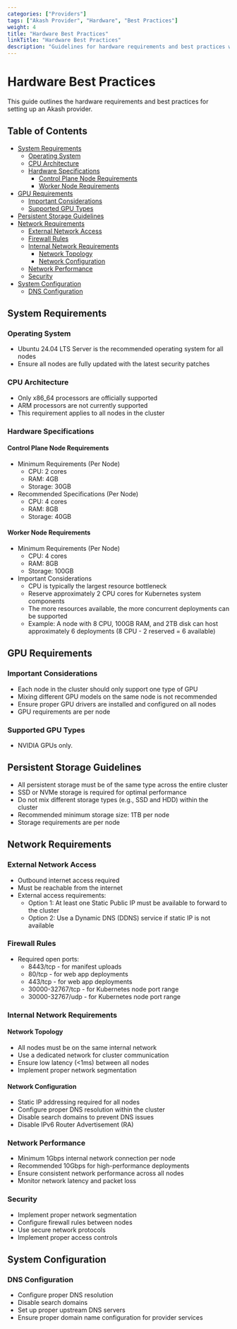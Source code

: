 ```yaml
---
categories: ["Providers"]
tags: ["Akash Provider", "Hardware", "Best Practices"]
weight: 4
title: "Hardware Best Practices"
linkTitle: "Hardware Best Practices"
description: "Guidelines for hardware requirements and best practices when setting up an Akash provider"
--- 
```


# Hardware Best Practices

This guide outlines the hardware requirements and best practices for setting up an Akash provider.

## Table of Contents

- [System Requirements](#system-requirements)
  - [Operating System](#operating-system)
  - [CPU Architecture](#cpu-architecture)
  - [Hardware Specifications](#hardware-specifications)
    - [Control Plane Node Requirements](#control-plane-node-requirements)
    - [Worker Node Requirements](#worker-node-requirements)
- [GPU Requirements](#gpu-requirements)
  - [Important Considerations](#important-considerations)
  - [Supported GPU Types](#supported-gpu-types)
- [Persistent Storage Guidelines](#persistent-storage-guidelines)
- [Network Requirements](#network-requirements)
  - [External Network Access](#external-network-access)
  - [Firewall Rules](#firewall-rules)
  - [Internal Network Requirements](#internal-network-requirements)
    - [Network Topology](#network-topology)
    - [Network Configuration](#network-configuration)
  - [Network Performance](#network-performance)
  - [Security](#security)
- [System Configuration](#system-configuration)
  - [DNS Configuration](#dns-configuration)

## System Requirements

### Operating System
- Ubuntu 24.04 LTS Server is the recommended operating system for all nodes
- Ensure all nodes are fully updated with the latest security patches

### CPU Architecture
- Only x86_64 processors are officially supported
- ARM processors are not currently supported
- This requirement applies to all nodes in the cluster

### Hardware Specifications

#### Control Plane Node Requirements
- Minimum Requirements (Per Node)
  - CPU: 2 cores
  - RAM: 4GB
  - Storage: 30GB
- Recommended Specifications (Per Node)
  - CPU: 4 cores
  - RAM: 8GB
  - Storage: 40GB

#### Worker Node Requirements
- Minimum Requirements (Per Node)
  - CPU: 4 cores
  - RAM: 8GB
  - Storage: 100GB
- Important Considerations
  - CPU is typically the largest resource bottleneck
  - Reserve approximately 2 CPU cores for Kubernetes system components
  - The more resources available, the more concurrent deployments can be supported
  - Example: A node with 8 CPU, 100GB RAM, and 2TB disk can host approximately 6 deployments (8 CPU - 2 reserved = 6 available)

## GPU Requirements

### Important Considerations
- Each node in the cluster should only support one type of GPU
- Mixing different GPU models on the same node is not recommended
- Ensure proper GPU drivers are installed and configured on all nodes
- GPU requirements are per node

### Supported GPU Types
- NVIDIA GPUs only.

## Persistent Storage Guidelines
- All persistent storage must be of the same type across the entire cluster
- SSD or NVMe storage is required for optimal performance
- Do not mix different storage types (e.g., SSD and HDD) within the cluster
- Recommended minimum storage size: 1TB per node
- Storage requirements are per node

## Network Requirements

### External Network Access
- Outbound internet access required
- Must be reachable from the internet
- External access requirements:
  - Option 1: At least one Static Public IP must be available to forward to the cluster
  - Option 2: Use a Dynamic DNS (DDNS) service if static IP is not available

### Firewall Rules
- Required open ports:
  - 8443/tcp - for manifest uploads
  - 80/tcp - for web app deployments
  - 443/tcp - for web app deployments
  - 30000-32767/tcp - for Kubernetes node port range
  - 30000-32767/udp - for Kubernetes node port range

### Internal Network Requirements

#### Network Topology
- All nodes must be on the same internal network
- Use a dedicated network for cluster communication
- Ensure low latency (<1ms) between all nodes
- Implement proper network segmentation

#### Network Configuration
- Static IP addressing required for all nodes
- Configure proper DNS resolution within the cluster
- Disable search domains to prevent DNS issues
- Disable IPv6 Router Advertisement (RA)

### Network Performance
- Minimum 1Gbps internal network connection per node
- Recommended 10Gbps for high-performance deployments
- Ensure consistent network performance across all nodes
- Monitor network latency and packet loss

### Security
- Implement proper network segmentation
- Configure firewall rules between nodes
- Use secure network protocols
- Implement proper access controls

## System Configuration

### DNS Configuration
- Configure proper DNS resolution
- Disable search domains
- Set up proper upstream DNS servers
- Ensure proper domain name configuration for provider services
